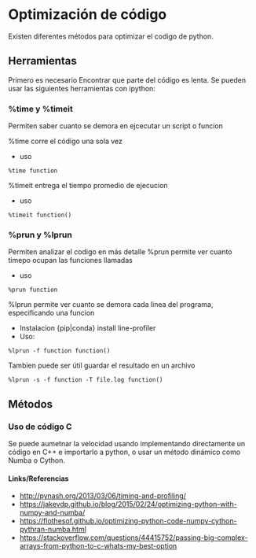 # Optimización de código

Existen diferentes métodos para optimizar el codigo de python.

## Herramientas
Primero es necesario Encontrar que parte del código es lenta. Se pueden usar las siguientes herramientas con ipython:

### %time y %timeit
Permiten saber cuanto se demora en ejcecutar un script o funcion

%time corre el código una sola vez

* uso 
```
%time function
```
%timeit entrega el tiempo promedio de ejecucion

* uso
```
%timeit function()
```

### %prun y %lprun
Permiten analizar el codigo en más detalle
%prun permite ver cuanto timepo ocupan las funciones llamadas

* uso
```
%prun function
```
%lprun permite ver cuanto se demora cada linea del programa, especificando una funcion

* Instalacion
{pip|conda} install line-profiler
* Uso:
```
%lprun -f function function()
```
Tambien puede ser útil guardar el resultado en un archivo
```
%lprun -s -f function -T file.log function()
```

## Métodos
### Uso de código C
Se puede aumetnar la velocidad usando implementando directamente un código en C++ e importarlo a python, o usar un método dinámico como Numba o Cython.

#### Links/Referencias
* http://pynash.org/2013/03/06/timing-and-profiling/
* https://jakevdp.github.io/blog/2015/02/24/optimizing-python-with-numpy-and-numba/
* https://flothesof.github.io/optimizing-python-code-numpy-cython-pythran-numba.html
* https://stackoverflow.com/questions/44415752/passing-big-complex-arrays-from-python-to-c-whats-my-best-option
